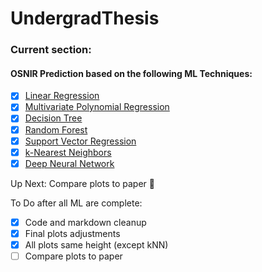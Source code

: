 # UndergradThesis

### Current section:
#### OSNIR Prediction based on the following ML Techniques:

- [x] [Linear Regression](/Machine%20Learning%20Techniques/Linear%20Regression/OSNIR_Linear_Regression.ipynb)
- [x] [Multivariate Polynomial Regression](/Machine%20Learning%20Techniques/Multivariate%20Polynomial%20Regression/OSNIR_Polynomial_Regression.ipynb)
- [x] [Decision Tree](/Machine%20Learning%20Techniques/Decision%20Tree/OSNIR_Decision_Tree.ipynb)
- [x] [Random Forest](/Machine%20Learning%20Techniques/Random%20Forest/OSNIR_Random_Forest.ipynb)
- [x] [Support Vector Regression](/Machine%20Learning%20Techniques/Support%20Vector%20Regression/OSNIR_SVR.ipynb)
- [x] [k-Nearest Neighbors](/Machine%20Learning%20Techniques/k-Nearest%20Neighbors/OSNIR_kNN.ipynb)
- [x] [Deep Neural Network](/Machine%20Learning%20Techniques/Neural%20Network/OSNIR_NeuralNetwork.ipynb)

Up Next: Compare plots to paper :robot:

To Do after all ML are complete:
- [x] Code and markdown cleanup
- [x] Final plots adjustments
- [x] All plots same height (except kNN)
- [ ] Compare plots to paper
